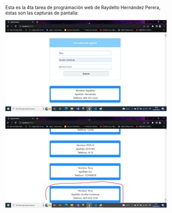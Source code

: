 Esta es la 4ta tarea de programación web de Raydelto Hernández Perera, éstas son las capturas de pantalla:

![Mi captura de pantalla del formulario](src/img/foto.png)


![Mi captura de pantalla del resultado](src/img/foto2.png)